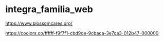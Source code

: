 # integra_familia_web
https://www.blossomcares.org/

https://coolors.co/ffffff-f9f7f1-cbd9de-9cbaca-3e7ca3-012b47-000000